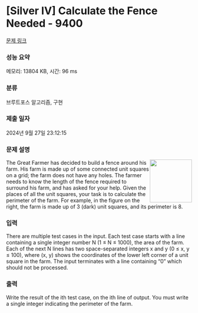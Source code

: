 # [Silver IV] Calculate the Fence Needed - 9400 

[문제 링크](https://www.acmicpc.net/problem/9400) 

### 성능 요약

메모리: 13804 KB, 시간: 96 ms

### 분류

브루트포스 알고리즘, 구현

### 제출 일자

2024년 9월 27일 23:12:15

### 문제 설명

<p><img alt="" src="https://www.acmicpc.net/upload/images2/fence.png" style="float:right; height:116px; width:114px">The Great Farmer has decided to build a fence around his farm. His farm is made up of some connected unit squares on a grid; the farm does not have any holes. The farmer needs to know the length of the fence required to surround his farm, and has asked for your help. Given the places of all the unit squares, your task is to calculate the perimeter of the farm. For example, in the figure on the right, the farm is made up of 3 (dark) unit squares, and its perimeter is 8.</p>

### 입력 

 <p>There are multiple test cases in the input. Each test case starts with a line containing a single integer number N (1 ≤ N ≤ 1000), the area of the farm. Each of the next N lines has two space-separated integers x and y (0 ≤ x, y ≤ 100), where (x, y) shows the coordinates of the lower left corner of a unit square in the farm. The input terminates with a line containing “0” which should not be processed.</p>

### 출력 

 <p>Write the result of the ith test case, on the ith line of output. You must write a single integer indicating the perimeter of the farm.</p>

